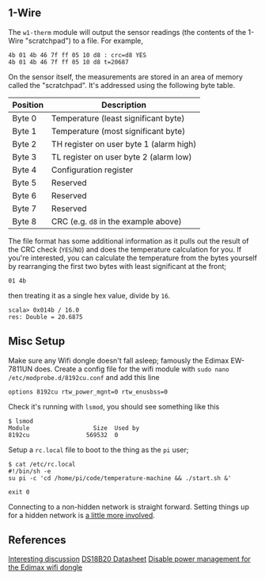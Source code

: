 
## 1-Wire

The `w1-therm` module will output the sensor readings (the contents of the 1-Wire "scratchpad") to a file. For example,

    4b 01 4b 46 7f ff 05 10 d8 : crc=d8 YES
    4b 01 4b 46 7f ff 05 10 d8 t=20687

On the sensor itself, the measurements are stored in an area of memory called the "scratchpad". It's addressed using the following byte table.

Position | Description
--- | ---
Byte 0 | Temperature (least significant byte)
Byte 1 | Temperature (most significant byte)
Byte 2 | TH register on user byte 1 (alarm high)
Byte 3 | TL register on user byte 2 (alarm low)
Byte 4 | Configuration register
Byte 5 | Reserved
Byte 6 | Reserved
Byte 7 | Reserved
Byte 8 | CRC (e.g. `d8` in the example above)


The file format has some additional information as it pulls out the result of the CRC check (`YES`/`NO`) and does the temperature calculation for you. If you're interested, you can calculate the temperature from the bytes yourself by rearranging the first two bytes with least significant at the front;

    01 4b

then treating it as a single hex value, divide by `16`.

    scala> 0x014b / 16.0
    res: Double = 20.6875



## Misc Setup

Make sure any Wifi dongle doesn't fall asleep; famously the Edimax EW-7811UN does. Create a config file for the wifi module with `sudo nano /etc/modprobe.d/8192cu.conf` and add this line

    options 8192cu rtw_power_mgnt=0 rtw_enusbss=0


Check it's running with `lsmod`, you should see something like this

    $ lsmod
    Module                  Size  Used by
    8192cu                569532  0


Setup a `rc.local` file to boot to the thing as the `pi` user;

    $ cat /etc/rc.local
    #!/bin/sh -e
    su pi -c 'cd /home/pi/code/temperature-machine && ./start.sh &'

    exit 0


Connecting to a non-hidden network is straight forward. Setting things up for a hidden network is [a little more involved](http://www.dafinga.net/2013/01/how-to-setup-raspberry-pi-with-hidden.html).


## References

[Interesting discussion](https://www.raspberrypi.org/forums/viewtopic.php?f=37&t=91982)
[DS18B20 Datasheet](https://datasheets.maximintegrated.com/en/ds/DS18B20.pdf)
[Disable power management for the Edimax wifi dongle](https://www.raspberrypi.org/forums/viewtopic.php?t=61665)